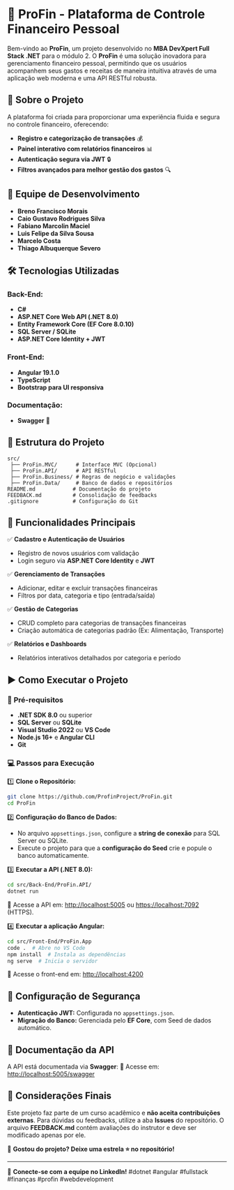 # 🏦 ProFin - Plataforma de Controle Financeiro Pessoal

Bem-vindo ao **ProFin**, um projeto desenvolvido no **MBA DevXpert Full Stack .NET** para o módulo 2. O **ProFin** é uma solução inovadora para gerenciamento financeiro pessoal, permitindo que os usuários acompanhem seus gastos e receitas de maneira intuitiva através de uma aplicação web moderna e uma API RESTful robusta.

## 🚀 Sobre o Projeto

A plataforma foi criada para proporcionar uma experiência fluida e segura no controle financeiro, oferecendo:

- **Registro e categorização de transações** 💰
- **Painel interativo com relatórios financeiros** 📊
- **Autenticação segura via JWT** 🔒
- **Filtros avançados para melhor gestão dos gastos** 🔍

## 👥 Equipe de Desenvolvimento

- **Breno Francisco Morais**
- **Caio Gustavo Rodrigues Silva**
- **Fabiano Marcolin Maciel**
- **Luis Felipe da Silva Sousa**
- **Marcelo Costa**
- **Thiago Albuquerque Severo**

## 🛠️ Tecnologias Utilizadas

### **Back-End:**

- **C#**
- **ASP.NET Core Web API (.NET 8.0)**
- **Entity Framework Core (EF Core 8.0.10)**
- **SQL Server / SQLite**
- **ASP.NET Core Identity + JWT**

### **Front-End:**

- **Angular 19.1.0**
- **TypeScript**
- **Bootstrap para UI responsiva**

### **Documentação:**

- **Swagger** 📄

## 📂 Estrutura do Projeto

```plaintext
src/
 ├── ProFin.MVC/      # Interface MVC (Opcional)
 ├── ProFin.API/      # API RESTful
 ├── ProFin.Business/ # Regras de negócio e validações
 ├── ProFin.Data/     # Banco de dados e repositórios
README.md            # Documentação do projeto
FEEDBACK.md          # Consolidação de feedbacks
.gitignore           # Configuração do Git
```

## 🎯 Funcionalidades Principais

✅ **Cadastro e Autenticação de Usuários**

- Registro de novos usuários com validação
- Login seguro via **ASP.NET Core Identity** e **JWT**

✅ **Gerenciamento de Transações**

- Adicionar, editar e excluir transações financeiras
- Filtros por data, categoria e tipo (entrada/saída)

✅ **Gestão de Categorias**

- CRUD completo para categorias de transações financeiras
- Criação automática de categorias padrão (Ex: Alimentação, Transporte)

✅ **Relatórios e Dashboards**

- Relatórios interativos detalhados por categoria e período

## ▶️ Como Executar o Projeto

### 📌 **Pré-requisitos**

- **.NET SDK 8.0** ou superior
- **SQL Server** ou **SQLite**
- **Visual Studio 2022** ou **VS Code**
- **Node.js 16+** e **Angular CLI**
- **Git**

### 💻 **Passos para Execução**

1️⃣ **Clone o Repositório:**

```sh
git clone https://github.com/ProfinProject/ProFin.git
cd ProFin
```

2️⃣ **Configuração do Banco de Dados:**

- No arquivo `appsettings.json`, configure a **string de conexão** para SQL Server ou SQLite.
- Execute o projeto para que a **configuração do Seed** crie e popule o banco automaticamente.

3️⃣ **Executar a API (.NET 8.0):**

```sh
cd src/Back-End/ProFin.API/
dotnet run
```

📌 Acesse a API em: [http://localhost:5005](http://localhost:5005) ou [https://localhost:7092](https://localhost:7092) (HTTPS).

4️⃣ **Executar a aplicação Angular:**

```sh
cd src/Front-End/ProFin.App
code .  # Abre no VS Code
npm install  # Instala as dependências
ng serve  # Inicia o servidor
```

📌 Acesse o front-end em: [http://localhost:4200](http://localhost:4200)

## 🔑 Configuração de Segurança

- **Autenticação JWT:** Configurada no `appsettings.json`.
- **Migração do Banco:** Gerenciada pelo **EF Core**, com Seed de dados automático.

## 📜 Documentação da API

A API está documentada via **Swagger**:
📌 Acesse em: [http://localhost:5005/swagger](http://localhost:5005/swagger)

## 📌 Considerações Finais

Este projeto faz parte de um curso acadêmico e **não aceita contribuições externas**.
Para dúvidas ou feedbacks, utilize a aba **Issues** do repositório.
O arquivo **FEEDBACK.md** contém avaliações do instrutor e deve ser modificado apenas por ele.

🚀 **Gostou do projeto? Deixe uma estrela ⭐ no repositório!**

---

🔗 **Conecte-se com a equipe no LinkedIn!**
\#dotnet #angular #fullstack #finanças #profin #webdevelopment

